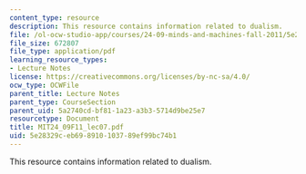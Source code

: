 ```yaml
---
content_type: resource
description: This resource contains information related to dualism.
file: /ol-ocw-studio-app/courses/24-09-minds-and-machines-fall-2011/5e28329ceb698910103789ef99bc74b1_MIT24_09F11_lec07.pdf
file_size: 672807
file_type: application/pdf
learning_resource_types:
- Lecture Notes
license: https://creativecommons.org/licenses/by-nc-sa/4.0/
ocw_type: OCWFile
parent_title: Lecture Notes
parent_type: CourseSection
parent_uid: 5a2740cd-bf81-1a23-a3b3-5714d9be25e7
resourcetype: Document
title: MIT24_09F11_lec07.pdf
uid: 5e28329c-eb69-8910-1037-89ef99bc74b1
---
```

This resource contains information related to dualism.